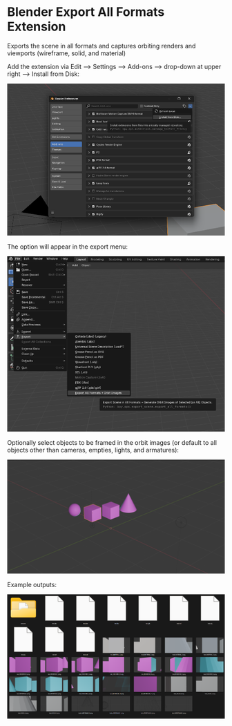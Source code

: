 # Blender Export All Formats Extension
Exports the scene in all formats and captures orbiting renders and viewports (wireframe, solid, and material)

Add the extension via Edit --> Settings --> Add-ons --> drop-down at upper right --> Install from Disk:

![Install from disk](https://github.com/TEC-IST/blender-export-all/blob/main/images/screenshot-3.png)

The option will appear in the export menu:

![Menu screenshot](https://github.com/TEC-IST/blender-export-all/blob/main/images/screenshot-2.png)

Optionally select objects to be framed in the orbit images (or default to all objects other than cameras, empties, lights, and armatures):

![Example scene](https://github.com/TEC-IST/blender-export-all/blob/main/images/screenshot-0.png)

Example outputs:

![Exports and images screenshot](https://github.com/TEC-IST/blender-export-all/blob/main/images/screenshot-1.png)
